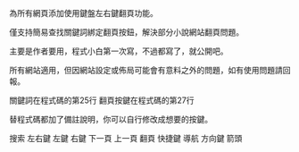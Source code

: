 為所有網頁添加使用鍵盤左右鍵翻頁功能。

僅支持簡易查找關鍵詞綁定翻頁按鈕，解決部分小說網站翻頁問題。

主要是作者要用，程式小白第一次寫，不過都寫了，就公開吧。

所有網站適用，但因網站設定或佈局可能會有意料之外的問題，如有使用問題請回報。


關鍵詞在程式碼的第25行
翻頁按鍵在程式碼的第27行

替程式碼都加了備註說明，你可以自行修改成想要的按鍵。

搜索
左右鍵 左鍵 右鍵 下一頁 上一頁 翻頁 快捷鍵 導航 方向鍵 箭頭
